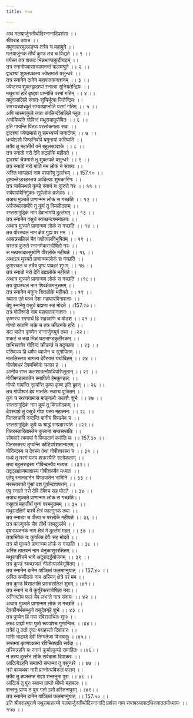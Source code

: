 ```yaml
---
title: १५७

---
```

अथ मलयार्जुनतीर्थादिस्नानादिप्रशंसा ।।  
श्रीवराह उवाच ।।  
यमुनापारमुल्लङ्घ्य तत्रैव च महामुने ।।  
मलयार्जुनकं तीर्थं कुण्डं तत्र च विद्यते ।। १ ।।  
पर्यस्तं तत्र शकटं भिन्नभाण्डकुटीघटम् ।।  
तत्र स्नानोपवासाभ्यामनन्तं फलमश्रुते ।। २ ।।  
द्वादश्यां शुक्लपक्षस्य ज्येष्ठमासे वसुन्धरे ।।  
तत्र स्नानेन दानेन महापातकनाशनम् ।। ३ ।।  
ज्येष्ठस्य शुक्लद्वादश्यां स्नात्वा सुनियतेन्द्रियः ।।  
मथुरायां हरिं दृष्ट्वा प्राप्नोति परमां गतिम् ।। ४ ।।  
यमुनासलिले स्नातः शुचिर्भूत्वा जितेन्द्रियः ।।  
समभ्यर्च्याच्युतं सम्यक्प्राप्नोति परमां गतिम् ।। ५ ।।  
अपि चास्मत्कुले जातः कालिन्दीसलिले प्लुतः ।।  
अर्चयिष्यति गोविन्दं मथुरायामुपोषितः ।। ६ ।।  
इति गायन्ति पितरः परलोकगताः सदा ।।  
द्वादश्यां ज्येष्ठमासे तु समभ्यर्च्य जनार्दनम् ।। ७ ।।  
धन्योऽसौ पिण्डनिर्वापं यमुनायां करिष्यति ।।  
तत्रैव तु महातीर्थे वने बहुलसञ्ज्ञके ।। ८ ।।  
तत्र स्नातो नरो देवि रुद्रलोके महीयते ।।  
द्वादश्यां चैत्रमासे तु शुक्लपक्षे वसुन्धरे ।। ९ ।।  
तत्र स्नातो नरो याति मम लोकं न संशयः ।।  
अस्ति भाण्डह्रदं नाम परपारेषु दुर्ल्लभम् ।। 157.१० ।।  
दृश्यन्तेऽहरहस्तत्र आदित्याः शुभकारिणः ।।  
तत्र चार्कस्थले कुण्डे स्नानं यः कुरुते नरः ।। ११ ।।  
सर्वपापविनिर्मुक्तः सूर्यलोकं व्रजेन्नरः ।।  
तत्राथ मुञ्चते प्राणान्मम लोकं स गच्छति ।। १२ ।।  
अर्कस्थलसमीपे तु कूपं तु विमलोदकम् ।।  
सप्तसामुद्रिकं नाम देवानामपि दुर्ल्लभम् ।। १३ ।।  
तत्र स्नानेन वसुधे स्वच्छन्दगमनालयः ।।  
अथात्र मुञ्चते प्राणान्मम लोकं स गच्छति ।। १४ ।।  
तत्र वीरस्थलं नाम क्षेत्रं गुह्यं परं मम ।।  
आसन्नसलिलं चैव पद्मोत्पलविभूषितम् ।। १९ ।।  
यस्तत्र कुरुते स्नानमेकरात्रोषितो नरः ।।  
स मत्प्रसादात्सुश्रोणि वीरलोके महीयते ।। १६ ।।  
अथाऽत्र मुञ्चते प्राणान्ममलोकं स गच्छति ।।  
कुशस्थलं च तत्रैव पुण्यं पापहरं शुभम् ।। १७ ।।  
तत्र स्नातो नरो देवि ब्रह्मलोके महीयते।।  
अथात्र मुञ्चते प्राणान्मम लोकं स गच्छति ।।१८।।  
तत्र पुष्पस्थलं नाम शिवक्षेत्रमनुत्तमम् ।।  
तत्र स्नानेन मनुजः शिवलोके महीयते ।। १९ ।।  
ख्याता एते पञ्च देशा महापापविनाशनाः ।।  
तेषु स्नानेषु वसुधे ब्रह्मणा सह मोदते ।।157.२०।।  
तत्र गोपीश्वरो नाम महापातकनाशनः ।।  
कृष्णस्य रमणार्थं हि सहस्राणि च षोडश ।। २१ ।।  
गोप्यो रूपाणि चक्रे च तत्र क्रीडनके हरिः ।।  
यदा बालेन कृष्णेन भग्नार्जुनयुगं तथा ।।२२।।  
शकटं च तदा भिन्नं घटभाण्डकुटीरकम् ।।  
ताभिस्तत्रैव गोविन्दं क्रीडन्तं च यदृच्छया ।। २३ ।।  
परिष्वज्य हि धर्मेण व्याजेन च सुगोपितम् ।।  
मातलिस्तत्र चागत्य देवैरुक्तं यथोदितम् ।। २४ ।।  
गोपवेषधरं देवमभिषेकं चकार ह ।।  
आनीय सप्त कलशान्रत्नौषधिपरिप्लुतान् ।। २९ ।।  
गोपीमण्डलपातेन स्नापितो हेमकुण्डलः ।।  
गोप्यो गायन्ति नृत्यन्ति कृष्ण कृष्ण इति ब्रुवन् ।। २६ ।।  
तत्र गोपीश्वरं देवं मातलिः स्थाप्य पूजितम् ।।  
कूपं च स्थापयामास माङ्गल्यैः कलशैः शुभैः ।। २७ ।।  
सप्तसामुद्रिकं नाम कूपं तु विमलोदकम् ।।  
देवस्याग्रे तु वसुधे गोपा यस्य महात्मनः ।। २८ ।।  
पितरश्चापि नन्दन्ति पानीयं पिण्डमेव च ।।  
सप्तसामुद्रिके कूपे यः श्राद्धं सम्प्रदास्यति ।।२९।।  
पितरस्तारितास्तेन कुलानां सप्तसप्ततिः ।।  
सोमवारे त्वमायां वै पिण्डदानं करोति यः ।। 157.३० ।।  
पितरस्तस्य तृप्यन्ति कोटिवर्षशतान्यलम् ।।  
गोविन्दस्य च देवस्य तथा गोपीश्वरस्य च ।। ३१ ।।  
मध्ये तु मरणं यस्य शक्रस्यैति सलोकताम् ।।  
तथा बहुलरुद्रस्य गोविन्दस्यैव मध्यतः ।।३२।।  
तद्वद्ब्रह्माणमाशास्य गोपीशस्यैव मध्यतः ।।  
एतेषु स्नानदानेन पिण्डपातेन भामिनि ।। ३३ ।।  
नरस्तारयते पुंसां दश पूर्वान्दशापरान् ।।  
एषु स्नातो नरो देवि देवैश्च सह मोदते ।। ३४ ।।  
तत्राथ मुञ्चते प्राणान्मम लोकं स गच्छति।।  
वसुपत्रं महातीर्थं पुण्यं परममुत्तमम् ।। ३५ ।।  
मथुरादक्षिणे पार्श्वे क्षेत्रं फाल्गुनकं तथा ।।  
तत्र स्नात्वा च पीत्वा च परलोके महीयते ।। ३६ ।।  
तत्र फाल्गुनके चैव तीर्थे परमदुर्ल्लभे ।।  
वृषभाञ्जनकं नाम क्षेत्रं मे दुर्ल्लभं महत् ।। ३७ ।।  
तत्राभिषेकं यः कुर्यात्स देवैः सह मोदते ।।  
तत्र यो मुञ्चते प्राणान्मम लोकं स गच्छति ।। ३८ ।।  
अस्ति तालवनं नाम धेनुकासुररक्षितम् ।।  
मथुरापश्चिमे भागे अदूरादर्द्धयोजनम् ।। ३९ ।।  
तत्र कुण्डं स्वच्छजलं नीलोत्पलविभूषितम् ।।  
तत्र स्नानेन दानेन वाञ्छितं फलमाप्नुयात् ।। 157.४० ।।  
अस्ति सम्पीठकं नाम अस्मिन् क्षेत्रे परं मम ।।  
तत्र कुण्डं विशालाक्षि प्रसन्नसलिलं शुभम् ।।४१।।  
तत्र स्नानं च ये कुर्युरेकरात्रोषिता नराः।।  
अग्निष्टोम फलं चैव लभन्ते नात्र संशयः ।। ४२ ।।  
अथात्र मुञ्चते प्राणान्मम लोकं स गच्छति ।।  
देवकीगर्भसम्भूतो वसुदेवगृहे शुभे ।। ४३ ।।  
तत्र पुण्येन हि मया रविराराधितः शुभः ।।  
लब्धः प्राज्ञो मया पुत्रो रूपवांश्च गुणान्वितः ।।४४।।  
तत्रैवं तु ततो दृष्टः पद्महस्तो दिवाकरः ।।  
मासि भाद्रपदे देवी तिग्मतेजा विभावसुः ।।४५।।  
सप्तम्यां कृष्णपक्षस्य रविस्तिष्ठति सर्वदा ।।  
तस्मिन्नहनि यः स्नानं कुर्यात्कुण्डे समाहितः ।।४६।।  
न तस्य दुर्ल्लभं लोके सर्वदाता दिवाकरः ।।  
आदित्येऽहनि सम्प्राप्ते सप्तम्यां तु वसुन्धरे ।। ४७ ।।  
नरो वाप्यथवा नारी प्राप्नोत्यविकलं फलम् ।।  
तत्रैव तु तपस्तप्तं राज्ञा शन्तनुना पुरा ।। ४८ ।।  
आदित्यं तु पुरः स्थाप्य प्राप्तो भीष्मो महाबलः ।।  
शन्तनुः प्राप्य तं पुत्रं गतो ऽसौ हस्तिनापुरम् ।।४९।।  
तत्र स्नानेन दानेन वाञ्छितं फलमाप्नुयात् ।। 157.५० ।।  
इति श्रीवराहपुराणे मथुरामाहात्म्ये मलयार्जुनतीर्थादिस्नानादि प्रशंसा नाम सप्तपञ्चाशदधिकशततमोध्यायः ।। १५७ ।।